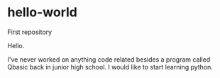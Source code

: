 # hello-world

First repository

Hello.

I've never worked on anything code related besides a program called Qbasic back in junior high school.
I would like to start learning python.
